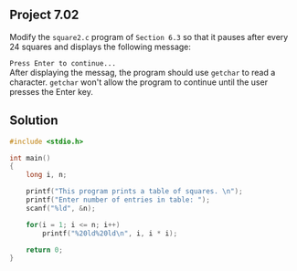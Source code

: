 ## Project 7.02

Modify the `square2.c` program of `Section 6.3` so that it pauses after every 24 squares and displays the following message:

`Press Enter to continue...`  
After displaying the messag, the program should use `getchar` to read a character. `getchar` won't allow the program to continue until the user presses the Enter key.

## Solution  

```c
#include <stdio.h>

int main()
{
	long i, n;

	printf("This program prints a table of squares. \n");
	printf("Enter number of entries in table: ");
	scanf("%ld", &n);

	for(i = 1; i <= n; i++)
		printf("%20ld%20ld\n", i, i * i);

	return 0;
}
```
